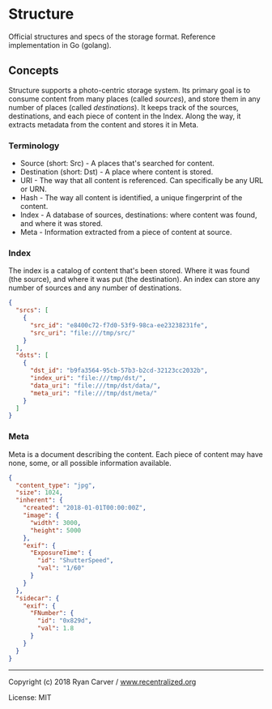 # Structure

Official structures and specs of the storage format. Reference implementation in Go (golang).

## Concepts

Structure supports a photo-centric storage system. Its primary goal is to consume content from many places (called _sources_), and store them in any number of places (called _destinations_). It keeps track of the sources, destinations, and each piece of content in the Index. Along the way, it extracts metadata from the content and stores it in Meta.

### Terminology

* Source (short: Src) - A places that's searched for content.
* Destination (short: Dst) - A place where content is stored.
* URI - The way that all content is referenced. Can specifically be any URL or URN.
* Hash - The way all content is identified, a unique fingerprint of the content.
* Index - A database of sources, destinations: where content was found, and where it was stored.
* Meta - Information extracted from a piece of content at source.

### Index

The index is a catalog of content that's been stored. Where it was found (the
source), and where it was put (the destination). An index can store any number
of sources and any number of destinations.

```json
{
  "srcs": [
    {
      "src_id": "e8400c72-f7d0-53f9-98ca-ee23238231fe",
      "src_uri": "file:///tmp/src/"
    }
  ],
  "dsts": [
    {
      "dst_id": "b9fa3564-95cb-57b3-b2cd-32123cc2032b",
      "index_uri": "file:///tmp/dst/",
      "data_uri": "file:///tmp/dst/data/",
      "meta_uri": "file:///tmp/dst/meta/"
    }
  ]
}
```

### Meta

Meta is a document describing the content. Each piece of content may have none,
some, or all possible information available.

```json
{
  "content_type": "jpg",
  "size": 1024,
  "inherent": {
    "created": "2018-01-01T00:00:00Z",
    "image": {
      "width": 3000,
      "height": 5000
    },
    "exif": {
      "ExposureTime": {
        "id": "ShutterSpeed",
        "val": "1/60"
      }
    }
  },
  "sidecar": {
    "exif": {
      "FNumber": {
        "id": "0x829d",
        "val": 1.8
      }
    }
  }
}
```

---

Copyright (c) 2018 Ryan Carver / www.recentralized.org

License: MIT
